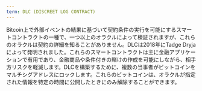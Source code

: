 ```yaml
---
term: DLC (DISCREET LOG CONTRACT)
---
```


Bitcoin上で外部イベントの結果に基づいて契約条件の実行を可能にするスマートコントラクトの一種で、一つ以上のオラクルによって検証されますが、これらのオラクルは契約の詳細を知ることがありません。DLCは2018年にTadge Dryjaによって発明されました。これらのスマートコントラクトは主に金融アプリケーションで有用であり、金融商品や条件付きの賭けの作成を可能にしながら、相手方リスクを軽減します。DLCを構築するために、複数の当事者がビットコインをマルチシグアドレスにロックします。これらのビットコインは、オラクルが指定された情報を特定の時間に公開したときにのみ解除することができます。
